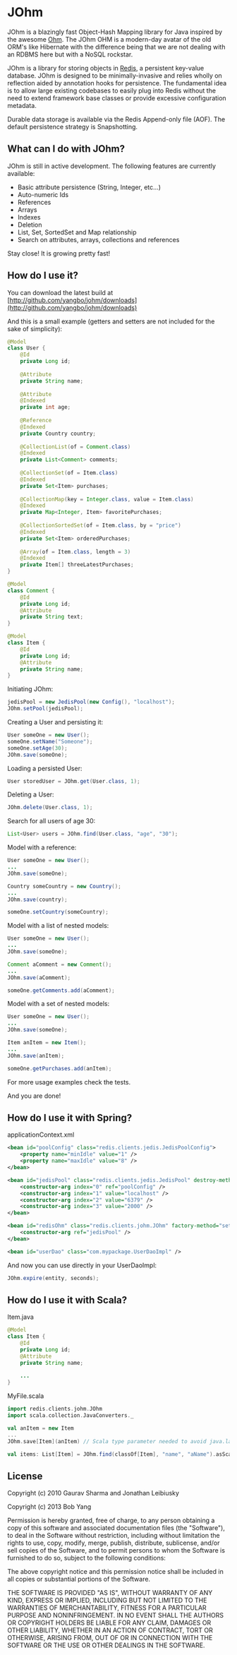 # JOhm

JOhm is a blazingly fast Object-Hash Mapping library for Java inspired by the awesome [Ohm](http://github.com/soveran/ohm). The JOhm OHM is a 
modern-day avatar of the old ORM's like Hibernate with the difference being that we are not dealing with an RDBMS here but with a NoSQL rockstar.

JOhm is a library for storing objects in [Redis](http://github.com/antirez/redis), a persistent key-value database. JOhm is designed to be 
minimally-invasive and relies wholly on reflection aided by annotation hooks for persistence. The fundamental idea is to allow large existing
codebases to easily plug into Redis without the need to extend framework base classes or provide excessive configuration metadata.

Durable data storage is available via the Redis Append-only file (AOF). The default persistence strategy is Snapshotting.

## What can I do with JOhm?
JOhm is still in active development. The following features are currently available:

- Basic attribute persistence (String, Integer, etc...)
- Auto-numeric Ids
- References
- Arrays
- Indexes
- Deletion
- List, Set, SortedSet and Map relationship
- Search on attributes, arrays, collections and references

Stay close! It is growing pretty fast!

## How do I use it?

You can download the latest build at [http://github.com/yangbo/johm/downloads](http://github.com/yangbo/johm/downloads)

And this is a small example (getters and setters are not included for the sake of simplicity):

```java
@Model
class User {
	@Id
	private Long id;
	
	@Attribute
	private String name;
	
	@Attribute
	@Indexed
	private int age;
	
	@Reference
	@Indexed
	private Country country;
	
	@CollectionList(of = Comment.class)
	@Indexed
	private List<Comment> comments;
	
	@CollectionSet(of = Item.class)
	@Indexed
	private Set<Item> purchases;
	
	@CollectionMap(key = Integer.class, value = Item.class)
	@Indexed
	private Map<Integer, Item> favoritePurchases;
	
	@CollectionSortedSet(of = Item.class, by = "price")
	@Indexed
	private Set<Item> orderedPurchases;
	
	@Array(of = Item.class, length = 3)
	@Indexed
	private Item[] threeLatestPurchases;
}

@Model
class Comment {
	@Id
	private Long id;
	@Attribute
	private String text;
}

@Model
class Item {
	@Id
	private Long id;
	@Attribute
	private String name;
}
```

Initiating JOhm:

```java
jedisPool = new JedisPool(new Config(), "localhost");
JOhm.setPool(jedisPool);
```

Creating a User and persisting it:

```java
User someOne = new User();
someOne.setName("Someone");
someOne.setAge(30);
JOhm.save(someOne);
```

Loading a persisted User:
	
```java
User storedUser = JOhm.get(User.class, 1);
```

Deleting a User:

```java
JOhm.delete(User.class, 1);
```

Search for all users of age 30:

```java
List<User> users = JOhm.find(User.class, "age", "30");
```

Model with a reference:

```java
User someOne = new User();
...
JOhm.save(someOne);

Country someCountry = new Country();
...
JOhm.save(country);

someOne.setCountry(someCountry);
```

Model with a list of nested models:

```java
User someOne = new User();
...
JOhm.save(someOne);

Comment aComment = new Comment();
...
JOhm.save(aComment);

someOne.getComments.add(aComment);
```

Model with a set of nested models:

```java
User someOne = new User();
...
JOhm.save(someOne);

Item anItem = new Item();
...
JOhm.save(anItem);

someOne.getPurchases.add(anItem);
```

For more usage examples check the tests.

And you are done!

## How do I use it with Spring?

applicationContext.xml

```xml
<bean id="poolConfig" class="redis.clients.jedis.JedisPoolConfig">
	<property name="minIdle" value="1" />
	<property name="maxIdle" value="8" />
</bean>

<bean id="jedisPool" class="redis.clients.jedis.JedisPool" destroy-method="destroy">
	<constructor-arg index="0" ref="poolConfig" />
	<constructor-arg index="1" value="localhost" />
	<constructor-arg index="2" value="6379" />
	<constructor-arg index="3" value="2000" />
</bean>

<bean id="redisOhm" class="redis.clients.johm.JOhm" factory-method="setPool" scope="singleton" >
	<constructor-arg ref="jedisPool" />
</bean>

<bean id="userDao" class="com.mypackage.UserDaoImpl" />
```

And now you can use directly in your UserDaoImpl:

```java
JOhm.expire(entity, seconds);
```
	
## How do I use it with Scala?

Item.java

```java
@Model
class Item {
    @Id
    private Long id;
    @Attribute
    private String name;
    
    ...
}
```

MyFile.scala

```scala
import redis.clients.johm.JOhm
import scala.collection.JavaConverters._

val anItem = new Item
...
JOhm.save[Item](anItem) // Scala type parameter needed to avoid java.lang.ClassCastException

val items: List[Item] = JOhm.find(classOf[Item], "name", "aName").asScala.toList
```

## License

Copyright (c) 2010 Gaurav Sharma and Jonathan Leibiusky

Copyright (c) 2013 Bob Yang

Permission is hereby granted, free of charge, to any person
obtaining a copy of this software and associated documentation
files (the "Software"), to deal in the Software without
restriction, including without limitation the rights to use,
copy, modify, merge, publish, distribute, sublicense, and/or sell
copies of the Software, and to permit persons to whom the
Software is furnished to do so, subject to the following
conditions:

The above copyright notice and this permission notice shall be
included in all copies or substantial portions of the Software.

THE SOFTWARE IS PROVIDED "AS IS", WITHOUT WARRANTY OF ANY KIND,
EXPRESS OR IMPLIED, INCLUDING BUT NOT LIMITED TO THE WARRANTIES
OF MERCHANTABILITY, FITNESS FOR A PARTICULAR PURPOSE AND
NONINFRINGEMENT. IN NO EVENT SHALL THE AUTHORS OR COPYRIGHT
HOLDERS BE LIABLE FOR ANY CLAIM, DAMAGES OR OTHER LIABILITY,
WHETHER IN AN ACTION OF CONTRACT, TORT OR OTHERWISE, ARISING
FROM, OUT OF OR IN CONNECTION WITH THE SOFTWARE OR THE USE OR
OTHER DEALINGS IN THE SOFTWARE.

